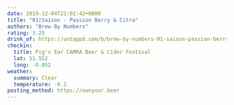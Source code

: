 ```yaml
---
date: 2019-12-04T21:02:42+0000
title: "01|Saison - Passion Berry & Citra"
authors: "Brew By Numbers"
rating: 3.25
drink_of: https://untappd.com/b/brew-by-numbers-01-saison-passion-berry-and-citra/3532387
checkin:
  title: Pig's Ear CAMRA Beer & Cider Festival
  lat: 51.552
  long: -0.052
weather:
  summary: Clear
  temperature: -0.1
posting_method: https://ownyour.beer
---
```

